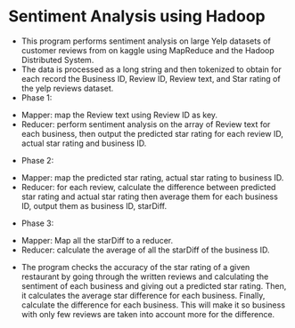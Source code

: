 # Sentiment Analysis using Hadoop

* This program performs sentiment analysis on large Yelp datasets of customer reviews from on kaggle using MapReduce and the Hadoop Distributed System.
* The data is processed as a long string and then tokenized to obtain for each record the Business ID, Review ID, Review text, and Star rating of the yelp reviews dataset.
* Phase 1:
- Mapper: map the Review text using Review ID as key.
- Reducer: perform sentiment analysis on the array of Review text for each business, then output the predicted star rating for each review ID, actual star rating and business ID.
* Phase 2:
- Mapper: map the predicted star rating, actual star rating to business ID.
- Reducer: for each review, calculate the difference between predicted star rating and actual star rating then average them for each business ID, output them as business ID, starDiff.
* Phase 3:
- Mapper: Map all the starDiff to a reducer.
- Reducer: calculate the average of all the starDiff of the business ID.
* The program checks the accuracy of the star rating of a given restaurant by going through the written reviews and calculating the sentiment of each business and giving out a predicted star rating. Then, it calculates the average star difference for each business. Finally, calculate the difference for each business. This will make it so business with only few reviews are taken into account more for the difference.
